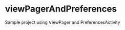 viewPagerAndPreferences
=======================

Sample project using ViewPager and PreferencesActivity
